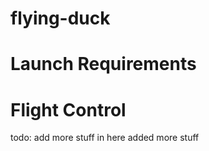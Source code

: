 # flying-duck

# Launch Requirements

# Flight Control
todo: add more stuff in here
added more stuff
